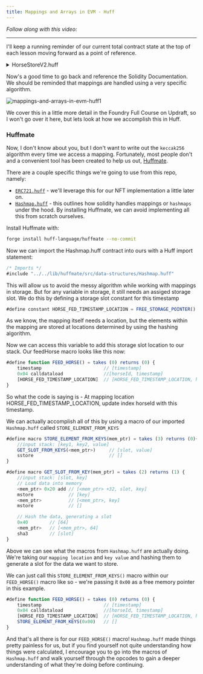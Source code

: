 ```yaml
---
title: Mappings and Arrays in EVM - Huff
---
```


_Follow along with this video:_

---

I'll keep a running reminder of our current total contract state at the top of each lesson moving forward as a point of reference.

<details>
<summary>HorseStoreV2.huff</summary>

```js
/* HorseStore Interface */
#define function mintHorse() nonpayable returns()
#define function feedHorse(uint256) nonpayable returns()
#define function isHappyHorse(uint256) view returns(bool)
#define function horseIdToFedTimeStamp(uint256) view returns(uint256)
#define function HORSE_HAPPY_IF_FED_WITHIN() view returns(uint256)

#define function FEED_HORSE() = takes (0) returns (0) {
    timestamp          // [timestamp]
    0x04 calldataload  //[horseId, timestamp]
}

#define macro MAIN() = takes (0) returns (0){
    0x00 calldataload 0xE0 shr      //  [function_selector]

    dup1 __FUNC_SIG(mintHorse) eq mintHorse jumpi
    dup1 __FUNC_SIG(feedHorse) eq feedHorse jumpi
    dup1 __FUNC_SIG(isHappyHorse) eq isHappyHorse jumpi
    dup1 __FUNC_SIG(horseIdToFedTimeStamp) eq horseIdToFedTimeStamp jumpi
    dup1 __FUNC_SIG(HORSE_HAPPY_IF_FED_WITHIN) eq horseHappyFedWithin jumpi

    mintHorse:
        MINT_HORSE()
    feedHorse:
        FEED_HORSE()
    isHappyHorse:
        IS_HAPPY_HORSE()
    horseIdToFedTimeStamp:
        HORSE_ID_TO_FED_TIMESTAMP()
    horseHappyFedWithin:
        HORSE_HAPPY_FED_WITHIN()
}
```

</details>


Now's a good time to go back and reference the Solidity Documentation. We should be reminded that mappings are handled using a very specific algorithm.

![mappings-and-arrays-in-evm-huff1](/formal-verification-1/65-mappings-and-arrays-in-evm-huff/mappings-and-arrays-in-evm-huff1.png)

We cover this in a little more detail in the Foundry Full Course on Updraft, so I won't go over it here, but lets look at how we accomplish this in Huff.

### Huffmate

Now, I don't know about you, but I don't want to write out the `keccak256` algorithm every time we access a mapping. Fortunately, most people don't and a convenient tool has been created to help us out, [Huffmate](https://github.com/huff-language/huffmate).

There are a couple specific things we're going to use from this repo, namely:

- [`ERC721.huff`](https://github.com/huff-language/huffmate/blob/main/src/tokens/ERC721.huff) - we'll leverage this for our NFT implementation a little later on.
- [`Hashmap.huff`](https://github.com/huff-language/huffmate/blob/main/src/data-structures/Hashmap.huff) - this outlines how solidity handles mappings or `hashmaps` under the hood. By installing Huffmate, we can avoid implementing all this from scratch ourselves.

Install Huffmate with:

```bash
forge install huff-language/huffmate --no-commit
```

Now we can import the Hashmap.huff contract into ours with a Huff import statement:

```js
/* Imports */
#include "../../lib/huffmate/src/data-structures/Hashmap.huff"
```

This will allow us to avoid the messy algorithm while working with mappings in storage. But for any variable in storage, it still needs an assiged storage slot. We do this by defining a storage slot constant for this timestamp

```js
#define constant HORSE_FED_TIMESTAMP_LOCATION = FREE_STORAGE_POINTER()
```

As we know, the mapping itself needs a location, but the elements within the mapping are stored at locations determined by using the hashing algorithm.

Now we can access this variable to add this storage slot location to our stack. Our feedHorse macro looks like this now:

```js
#define function FEED_HORSE() = takes (0) returns (0) {
    timestamp                       // [timestamp]
    0x04 calldataload               //[horseId, timestamp]
    [HORSE_FED_TIMESTAMP_LOCATION]  // [HORSE_FED_TIMESTAMP_LOCATION, horseId, timestamp]
}
```

So what the code is saying is - At mapping location HORSE_FED_TIMESTAMP_LOCATION, update index horseId with this timestamp.

We can actually accomplish all of this by using a macro of our imported `Hashmap.huff` called `STORE_ELEMENT_FROM_KEYS`

```js
#define macro STORE_ELEMENT_FROM_KEYS(mem_ptr) = takes (3) returns (0){
    //input stack: [key1, key2, value]
    GET_SLOT_FROM_KEYS(<mem_ptr>)     // [slot, value]
    sstore                            // []
}

#define macro GET_SLOT_FROM_KEY(mem_ptr) = takes (2) returns (1) {
    //input stack: [slot, key]
    // Load data into memory
    <mem_ptr> 0x20 add // [<mem_ptr> +32, slot, key]
    mstore             // [key]
    <mem_ptr>          // [<mem_ptr>, key]
    mstore             // []

    // Hash the data, generating a slot
    0x40        // [64]
    <mem_ptr>   // [<mem_ptr>, 64]
    sha3        // [slot]
}
```

Above we can see what the macros from `Hashmap.huff` are actually doing. We're taking our `mapping location` and `key value` and hashing them to generate a slot for the data we want to store.

We can just call this `STORE_ELEMENT_FROM_KEYS()` macro within our `FEED_HORSE()` macro like so - we're passing it `0x00` as a free memory pointer in this example.

```js
#define function FEED_HORSE() = takes (0) returns (0) {
    timestamp                       // [timestamp]
    0x04 calldataload               //[horseId, timestamp]
    [HORSE_FED_TIMESTAMP_LOCATION]  // [HORSE_FED_TIMESTAMP_LOCATION, horseId, timestamp]
    STORE_ELEMENT_FROM_KEYS(0x00)   // []
}
```

And that's all there is for our `FEED_HORSE()` macro! `Hashmap.huff` made things pretty painless for us, but if you find yourself not quite understanding how things were calculated, I encourage you to go into the macros of `Hashmap.huff` and walk yourself through the opcodes to gain a deeper understanding of what they're doing before continuing.
